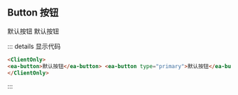## Button 按钮

<ea-button>默认按钮</ea-button>
<ea-button type="primary">默认按钮</ea-button>

::: details 显示代码

```html
<ClientOnly>
<ea-button>默认按钮</ea-button> <ea-button type="primary">默认按钮</ea-button>
</ClientOnly>
```

:::